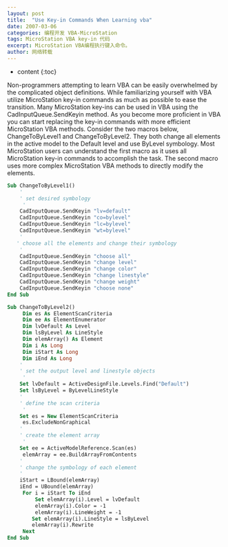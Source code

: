 ```yaml
---
layout: post
title:  "Use Key-in Commands When Learning vba"
date: 2007-03-06
categories: 编程开发 VBA-MicroStation
tags: MicroStation VBA key-in 代码 
excerpt: MicroStation VBA编程执行键入命令。
author: 网络转载
---
```

* content
{:toc}

Non-programmers attempting to learn VBA can be easily overwhelmed by the complicated object definitions. While familiarizing yourself with VBA utilize MicroStation key-in commands as much as possible to ease the transition. Many MicroStation key-ins can be used in VBA using the CadInputQueue.SendKeyin method. As you become more proficient in VBA you can start replacing the key-in commands with more efficient MicroStation VBA methods.
Consider the two macros below, ChangeToByLevel1 and ChangeToByLevel2. They both change all elements in the active model to the Default level and use ByLevel symbology. Most MicroStation users can understand the first macro as it uses all MicroStation key-in commands to accomplish the task. The second macro uses more complex MicroStation VBA methods to directly modify the elements.

```vb
Sub ChangeToByLevel1()
    ' 
    ' set desired symbology
     ' 
    CadInputQueue.SendKeyin "lv=default" 
    CadInputQueue.SendKeyin "co=bylevel" 
    CadInputQueue.SendKeyin "lc=bylevel" 
    CadInputQueue.SendKeyin "wt=bylevel"
    '  
   ' choose all the elements and change their symbology 
    ' 
    CadInputQueue.SendKeyin "choose all" 
    CadInputQueue.SendKeyin "change level" 
    CadInputQueue.SendKeyin "change color" 
    CadInputQueue.SendKeyin "change linestyle" 
    CadInputQueue.SendKeyin "change weight" 
    CadInputQueue.SendKeyin "choose none"
End Sub
```

```vb
Sub ChangeToByLevel2()
     Dim es As ElementScanCriteria
     Dim ee As ElementEnumerator
     Dim lvDefault As Level 
     Dim lsByLevel As LineStyle 
     Dim elemArray() As Element 
     Dim i As Long 
     Dim iStart As Long
     Dim iEnd As Long
    ' 
    ' set the output level and linestyle objects
     ' 
    Set lvDefault = ActiveDesignFile.Levels.Find("Default") 
    Set lsByLevel = ByLevelLineStyle
    ' 
    ' define the scan criteria
     ' 
    Set es = New ElementScanCriteria
     es.ExcludeNonGraphical
    ' 
    ' create the element array
     ' 
    Set ee = ActiveModelReference.Scan(es)
     elemArray = ee.BuildArrayFromContents
    ' 
    ' change the symbology of each element 
    ' 
    iStart = LBound(elemArray) 
    iEnd = UBound(elemArray)
     For i = iStart To iEnd
         Set elemArray(i).Level = lvDefault
         elemArray(i).Color = -1
         elemArray(i).LineWeight = -1 
        Set elemArray(i).LineStyle = lsByLevel 
        elemArray(i).Rewrite 
     Next 
End Sub
```